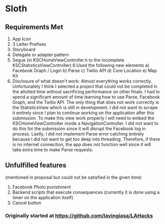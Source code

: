 Sloth
=====

## Requirements Met

1. App Icon
2. 3 Letter Prefixes
3. Storyboard
4. Delegate or adapter pattern
5. Segue (in KSCHomeViewController.h to the incomplete KSCStatisticsViewController)
6.Used the following new elements
  a) Facebook Graph / Login
  b) Parse 
  c) Twilio API
  d) Core Location
  e) Map Kit
7. Disclosure of what doesn't work: Almost everything works correctly. Unfortunately I think I selected a project that could not be completed in the allotted time without sacrificing performance on other finals. I had to spend a significant amount of time learning how to use Parse, Facebook Graph, and the Twilio API. The only thing that does not work correctly is the StatisticsView which is still in development. I did not want to scrape it entirely since I plan to continue working on the application after this submission. To make this view work properly I will need to embed the KSCHomeViewController inside a NavigationController. I did not want to do this for the submission since it will disrupt the Facebook log in process. Lastly, I did not implement Parse error catching entirely because I did not want to get too deep into threading. Therefore, if there is no internet connection, the app does not function well since it will take extra time to make Parse requests. 


## Unfulfilled features 

(mentioned in proposal but could not be satisfied in the given time)

1. Facebook Photo punishment
2. Backend scripts that execute consequences (currently it is done using a timer on the application itself)
3. Cancel button

### Originally started at https://github.com/lavingiasa/LAHacks

